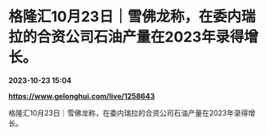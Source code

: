 # 格隆汇10月23日｜雪佛龙称，在委内瑞拉的合资公司石油产量在2023年录得增长。

**2023-10-23 15:04**

**https://www.gelonghui.com/live/1258643**

格隆汇10月23日｜雪佛龙称，在委内瑞拉的合资公司石油产量在2023年录得增长。